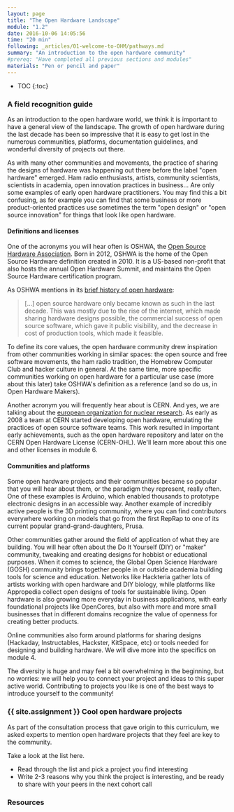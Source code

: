 ```yaml
---
layout: page
title: "The Open Hardware Landscape"
module: "1.2"
date: 2016-10-06 14:05:56
time: "20 min"
following: _articles/01-welcome-to-OHM/pathways.md
summary: "An introduction to the open hardware community"
#prereq: "Have completed all previous sections and modules"
materials: "Pen or pencil and paper"
---
```

* TOC
{:toc}

### A field recognition guide

As an introduction to the open hardware world, we think it is important to have a general view of the landscape. The growth of open hardware during the last decade has been so impressive that it is easy to get lost in the numerous communities, platforms, documentation guidelines, and wonderful diversity of projects out there.

As with many other communities and movements, the practice of sharing the designs of hardware was happening out there before the label "open hardware" emerged. Ham radio enthusiasts, artists, community scientists, scientists in academia, open innovation practices in business... Are only some examples of early open hardware practitioners. You may find this a bit confusing, as for example you can find that some business or more product-oriented practices use sometimes the term "open design" or "open source innovation" for things that look like open hardware.

#### Definitions and licenses
One of the acronyms you will hear often is OSHWA, the [Open Source Hardware Association](https://oshwa.org). Born in 2012, OSHWA is the home of the Open Source Hardware definition created in 2010. It is a US-based non-profit that also hosts the annual Open Hardware Summit, and maintains the Open Source Hardware certification program. 

As OSHWA mentions in its [brief history of open hardware](https://www.oshwa.org/research/brief-history-of-open-source-hardware-organizations-and-definitions/):
 
>[...] open source hardware only became known as such in the last decade. This was mostly due to the rise of the internet, which made sharing hardware designs possible, the commercial success of open source software, which gave it public visibility, and the decrease in cost of production tools, which made it feasible. 

To define its core values, the open hardware community drew inspiration from other communities working in similar spaces: the open source and free software movements, the ham radio tradition, the Homebrew Computer Club and hacker culture in general. At the same time, more specific communities working on open hardware for a particular use case (more about this later) take OSHWA's definition as a reference (and so do us, in Open Hardware Makers).

Another acronym you will frequently hear about is CERN. And yes, we are talking about the [european organization for nuclear research](https://home.cern/). As early as 2008 a team at CERN started developing open hardware, emulating the practices of open source software teams. This work resulted in important early achievements, such as the open hardware repository and later on the CERN Open Hardware License (CERN-OHL). We'll learn more about this one and other licenses in module 6.

#### Communities and platforms
Some open hardware projects and their communities became so popular that you will hear about them, or the paradigm they represent, really often. One of these examples is Arduino, which enabled thousands to prototype electronic designs in an accessible way. Another example of incredibly active people is the 3D printing community, where you can find contributors everywhere working on models that go from the first RepRap to one of its current popular grand-grand-daughters, Prusa. 

Other communities gather around the field of application of what they are building. You will hear often about the Do It Yourself (DIY) or "maker" community, tweaking and creating designs for hobbist or educational purposes. When it comes to science, the Global Open Science Hardware (GOSH) community brings together people in or outside academia building tools for science and education. Networks like Hackteria gather lots of artists working with open hardware and DIY biology, while platforms like Appropedia collect open designs of tools for sustainable living. Open hardware is also growing more everyday in business applications, with early foundational projects like OpenCores, but also with more and more small businesses that in different domains recognize the value of openness for creating better products.

Online communities also form around platforms for sharing designs (Hackaday, Instructables, Hackster, KitSpace, etc) or tools needed for designing and building hardware. We will dive more into the specifics on module 4.

The diversity is huge and may feel a bit overwhelming in the beginning, but no worries: we will help you to connect your project and ideas to this super active world. Contributing to projects you like is one of the best ways to introduce yourself to the community! 

### {{ site.assignment }} Cool open hardware projects

As part of the consultation process that gave origin to this curriculum, we asked experts to mention open hardware projects that they feel are key to the community.

Take a look at the list here.

- Read through the list and pick a project you find interesting
- Write 2-3 reasons why you think the project is interesting, and be ready to share with your peers in the next cohort call

### Resources
 
